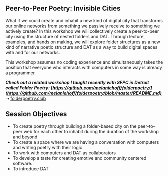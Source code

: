 ## Peer-to-Peer Poetry: Invisible Cities

What if we could create and inhabit a new kind of digital city that transforms our online networks from something we passively receive to something we actively create? In this workshop we will collectively create a peer-to-peer city using the structure of nested folders and DAT. Through lecture, examples, and hands on making, we will explore folder structures as a new kind of narrative poetic structure and DAT as a way to build digital spaces with and for our networks.

This workshop assumes no coding experience and simultaneously takes the position that everyone who interacts with computers in some way is already a programmer.
 

**_Check out a related workshop I taught recently with SFPC in Detroit called Folder Poetry: [https://github.com/melaniehoff/folderpoetry/](https://github.com/melaniehoff/folderpoetry/blob/master/README.md)_**
⇢ [folderpoetry.club](http://www.folderpoetry.club)

## Session Objectives

- To create poetry through building a folder-based city on the peer-to-peer web for each other to inhabit during the duration of the workshop and beyond
- To create a space where we are having a conversation with computers and writing poetry with their logic
- To work with computers and DAT as collaborators
- To develop a taste for creating emotive and community centered software. 
- To introduce DAT


